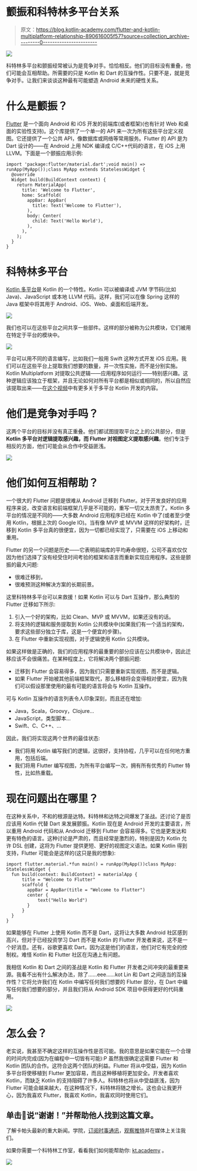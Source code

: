 # 颤振和科特林多平台关系

> 原文：<https://blog.kotlin-academy.com/flutter-and-kotlin-multiplatform-relationship-890616005f57?source=collection_archive---------0----------------------->

![](img/f6f8cb57bd7b72ccc752b487a6c56c92.png)

科特林多平台和颤振经常被认为是竞争对手。恰恰相反。他们的目标没有重叠，他们可能会互相帮助。所需要的只是 Kotlin 和 Dart 的互操作性。只要不是，就是竞争对手。让我们来谈谈这种最有可能塑造 Android 未来的硬性关系。

# 什么是颤振？

[Flutter](https://flutter.dev/) 是一个面向 Android 和 iOS 开发的前端库(或者框架)(也有针对 Web 和桌面的实验性支持)。这个库提供了一个单一的 API 来一次为所有这些平台定义视图。它还提供了一个公共 API，像数据库或网络等常用服务。Flutter 的 API 是为 Dart 设计的——在 Android 上用 NDK 编译成 C/C++代码的语言，在 iOS 上用 LLVM。下面是一个颤振应用示例:

```
import 'package:flutter/material.dart';void main() => runApp(MyApp());class MyApp extends StatelessWidget {
  @override
  Widget build(BuildContext context) {
    return MaterialApp(
      title: 'Welcome to Flutter',
      home: Scaffold(
        appBar: AppBar(
          title: Text('Welcome to Flutter'),
        ),
        body: Center(
          child: Text('Hello World'),
        ),
      ),
    );
  }
}
```

# 科特林多平台

[Kotlin 多平台](https://kotlinlang.org/docs/reference/multiplatform.html)是 Kotlin 的一个特性。Kotlin 可以被编译成 JVM 字节码(比如 Java)、JavaScript 或本地 LLVM 代码。这样，我们可以在像 Spring 这样的 Java 框架中将其用于 Android、iOS、Web、桌面和后端开发。

![](img/1138adcabf0dc17276dfaee31d6a6817.png)

我们也可以在这些平台之间共享一些部件。这样的部分被称为公共模块，它们被用在特定于平台的模块中。

![](img/bed04954229771f032c4c97c1bcea118.png)

平台可以用不同的语言编写，比如我们一般用 Swift 这种方式开发 iOS 应用。我们可以在这些平台上提取我们想要的数量，并一次性实施，而不是分别实施。Kotlin Multiplatform 对提取公共逻辑——应用程序如何运行——特别感兴趣。这种逻辑应该独立于框架，并且无论如何对所有平台都是相似或相同的，所以自然应该提取出来——在[这个视频](https://www.youtube.com/watch?v=UyTBXEZ983g)中有更多关于多平台 Kotlin 开发的内容。

# 他们是竞争对手吗？

这两个平台的目标并没有真正重叠。他们都试图提取平台之上的公共部分，但是 **Kotlin 多平台对逻辑提取感兴趣，而 Flutter 对视图定义提取感兴趣**。他们专注于相反的方面，他们可能会从合作中受益匪浅。

[![](img/62520e901df6820dab70ac182f9613ec.png)](https://www.kt.academy/workshop/refactoringToPatterns)

# 他们如何互相帮助？

一个很大的 Flutter 问题是很难从 Android 迁移到 Flutter。对于开发良好的应用程序来说，改变语言和前端框架几乎是不可能的，重写一切又太昂贵了。Kotlin 多平台的情况是不同的——大多数 Android 应用程序已经在 Kotlin 中了(或者至少使用 Kotlin，根据上次的 Google IO)。当有像 MVP 或 MVVM 这样的好架构时，迁移到 Kotlin 多平台真的很便宜，因为一切都已经实现了，只需要在 iOS 上移动和重用。

Flutter 的另一个问题是历史——它表明前端库的平均寿命很短，公司不喜欢仅仅因为他们选择了没有经受住时间考验的框架和语言而重新实现应用程序。这些是颤振的最大问题:

*   很难迁移到，
*   很难预测这种解决方案的长期前景。

这里科特林多平台可以来救援！如果 Kotlin 可以与 Dart 互操作，那么典型的 Flutter 迁移如下所示:

1.  引入一个好的架构，比如 Clean、MVP 或 MVVM，如果还没有的话。
2.  将支持的逻辑和服务提取到 Kotlin 公共模块中(如果我们有一个适当的架构，要求这些部分独立于库，这是一个便宜的步骤)。
3.  在 Flutter 中重新实现视图，对于逻辑使用 Kotlin 公共模块。

如果这样做是正确的，我们的应用程序的最重要的部分应该在公共模块中，因此迁移应该不会很痛苦。在某种程度上，它将解决两个颤振问题:

*   迁移到 Flutter 会容易得多，因为我们只需要重新实现视图，而不是逻辑。
*   如果 Flutter 开始被其他前端框架取代，那么移植将会变得相对便宜，因为我们可以假设那里使用的最有可能的语言将会与 Kotlin 互操作。

可与 Kotlin 互操作的语言列表令人印象深刻，而且还在增加:

*   Java，Scala，Groovy，Clojure…
*   JavaScript，类型脚本…
*   Swift、C、C++、…

因此，我们将实现这两个世界的最佳状态:

*   我们将用 Kotlin 编写我们的逻辑，这很好，支持协程，几乎可以在任何地方重用，包括后端。
*   我们将用 Flutter 编写视图，为所有平台编写一次，拥有所有优秀的 Flutter 特性，比如热重载。

# 现在问题出在哪里？

在这种关系中，不和的根源是达特。科特林和达特之间爆发了圣战。还讨论了是否应该用 Kotlin 代替 Dart 来发展颤振。Kotlin 现在是 Android 开发的主要语言，所以重用 Android 代码和从 Android 迁移到 Flutter 会容易得多。它也是更发达和更有特色的语言。这种讨论是严肃的，而且经常是激烈的，特别是因为 Kotlin 允许 DSL 创建，这将为 Flutter 提供更短、更好的视图定义语法。如果 Kotlin 得到支持，Flutter 可能会是这样的(这只是我的想象):

```
import flutter.material.*fun main() = runApp(MyApp())class MyApp: StatelessWidget {
  fun build(context: BuildContext) = materialApp {
      title = "Welcome to Flutter"
      scaffold {
        appBar = AppBar(title = "Welcome to Flutter")
        center {
            text("Hello World")
        }
      }
  }
}
```

如果能够在 Flutter 上使用 Kotlin 而不是 Dart，这将让大多数 Android 社区感到高兴，但对于已经投资学习 Dart 而不是 Kotlin 的 Flutter 开发者来说，这不是一个好消息。还有，谷歌更喜欢 Dart，因为这是他们的语言，他们对它有完全的控制权。难怪 Kotlin 和 Flutter 社区在沟通上有问题。

我相信 Kotlin 和 Dart 之间的圣战是 Kotlin 和 Flutter 开发者之间冲突的最重要来源。我看不出有什么解决办法，除了……eee……kot Lin 和 Dart 之间适当的互操作性？它将允许我们在 Kotlin 中编写任何我们想要的 Flutter 部分，在 Dart 中编写任何我们想要的部分，并且我们将从 Android SDK 项目中获得更好的代码重用。

[![](img/0742a8ad0cfd3851db2d28061bf6f214.png)](https://leanpub.com/effectivekotlin/c/3YYtCtqCC6a4)

# 怎么会？

老实说，我甚至不确定这样的互操作性是否可能。我的意思是如果它能在一个合理的时间内完成(因为在编程中一切皆有可能):P 虽然我很确定这需要 Flutter 和 Kotlin 团队的合作。这符合这两个团队的利益。Flutter 将从中受益，因为 Kotlin 多平台将使移植到 Flutter 更加容易，而且这种移植将更加安全。开发者喜欢 Kotlin，而缺乏 Kotlin 的支持阻碍了许多人。科特林也将从中受益匪浅，因为 Flutter 可能会越来越大，在这种情况下，科特林将随之增长。这也会让我更开心，因为我喜欢 Flutter，我喜欢 Kotlin，我喜欢同时使用它们。

## 单击👏说“谢谢！”并帮助他人找到这篇文章。

了解卡帕头最新的重大新闻。学院，[订阅时事通讯](https://kotlin-academy.us17.list-manage.com/subscribe?u=5d3a48e1893758cb5be5c2919&id=d2ba84960a)，[观察推特](https://twitter.com/ktdotacademy)并在媒体上关注我们。

如果你需要一个科特林工作室，看看我们如何能帮助你: [kt.academy](https://www.kt.academy/) 。

[![](img/3146970f03e44cb07afe660b0d43e045.png)](https://kotlin-academy.us17.list-manage.com/subscribe?u=5d3a48e1893758cb5be5c2919&id=d2ba84960a)